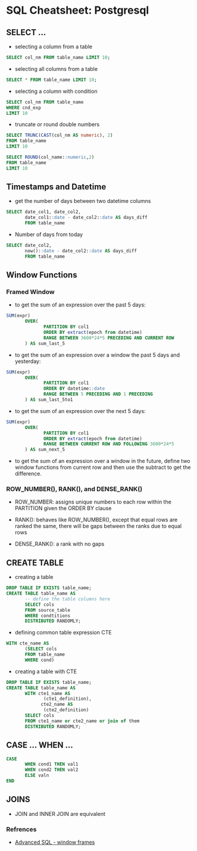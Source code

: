 # SQL Cheatsheet: Postgresql 


## SELECT ...
- selecting a column from a table 
```sql
SELECT col_nm FROM table_name LIMIT 10;
```

- selecting all columns from a table
```sql
SELECT * FROM table_name LIMIT 10;
```

- selecting a column with condition
```sql
SELECT col_nm FROM table_name 
WHERE cnd_exp
LIMIT 10
```

- truncate or round double numbers

```sql
SELECT TRUNC(CAST(col_nm AS numeric), 2) 
FROM table_name
LIMIT 10

SELECT ROUND(col_name::numeric,2)    
FROM table_name
LIMIT 10
```


## Timestamps and Datetime
- get the number of days between two datetime columns
```sql
SELECT date_col1, date_col2,
       date_col1::date - date_col2::date AS days_diff
       FROM table_name
```


- Number of days from today
```sql
SELECT date_col2,
       now()::date - date_col2::date AS days_diff
       FROM table_name
```


## Window Functions

### Framed Window

- to get the sum of an expression over the past 5 days:
```sql
SUM(expr)
       OVER(
              PARTITION BY col1
              ORDER BY extract(epoch from datetime)
              RANGE BETWEEN 3600*24*5 PRECEDING AND CURRENT ROW
       ) AS sum_last_5
```

- to get the sum of an expression over a window the past 5 days and yesterday:
```sql
SUM(expr)
       OVER(
              PARTITION BY col1
              ORDER BY datetime::date
              RANGE BETWEEN 5 PRECEDING AND 1 PRECEDING
       ) AS sum_last_5to1
```



- to get the sum of an expression over the next 5 days:
```sql
SUM(expr)
       OVER(
              PARTITION BY col1
              ORDER BY extract(epoch from datetime)
              RANGE BETWEEN CURRENT ROW AND FOLLOWING 3600*24*5
       ) AS sum_next_5
```


- to get the sum of an expression over a window in the future, define two window functions from current row and then use the subtract to get the difference.


### ROW_NUMBER(), RANK(), and DENSE_RANK()

- ROW_NUMBER: assigns unique numbers to each row within the PARTITION given the ORDER BY clause

- RANK():  behaves like ROW_NUMBER(), except that equal rows are ranked the same, there will be gaps between the ranks due to equal rows

- DENSE_RANK(): a rank with no gaps




## CREATE TABLE


- creating a table
```sql
DROP TABLE IF EXISTS table_name;
CREATE TABLE table_name AS
       -- define the table columns here
       SELECT cols 
       FROM source_table
       WHERE condtitions
       DISTRIBUTED RANDOMLY;
```

- defining common table expression CTE

```sql
WITH cte_name AS
       (SELECT cols
       FROM table_name
       WHERE cond)
```

- creating a table with CTE

```sql
DROP TABLE IF EXISTS table_name;
CREATE TABLE table_name AS
       WITH cte1_name AS 
              (cte1_definition),
             cte2_name AS 
              (cte2_definition)              
       SELECT cols 
       FROM cte1_name or cte2_name or join of them
       DISTRIBUTED RANDOMLY;
```



## CASE ... WHEN ...

```sql
CASE 
       WHEN cond1 THEN val1 
       WHEN cond2 THEN val2 
       ELSE valn 
END
```


## JOINS

- JOIN and INNER JOIN are equivalent


### Refrences
- [Advanced SQL - window frames](https://mjk.space/advances-sql-window-frames/)







